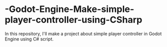 # -Godot-Engine-Make-simple-player-controller-using-CSharp
In this repository, I'll make a project about simple player controller in Godot Engine using C# script.

